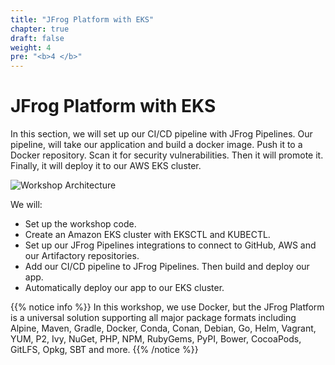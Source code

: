 ```yaml
---
title: "JFrog Platform with EKS"
chapter: true
draft: false
weight: 4
pre: "<b>4 </b>"
---
```


# JFrog Platform with EKS

In this section, we will set up our CI/CD pipeline with JFrog Pipelines. Our pipeline, will take our application and build a docker image. Push it to a Docker repository. Scan it for security vulnerabilities. Then it will promote it. Finally, it will deploy it to our AWS EKS cluster.

![Workshop Architecture](/images/workshop-architecture-eks.png)

We will:

- Set up the workshop code.
- Create an Amazon EKS cluster with EKSCTL and KUBECTL.
- Set up our JFrog Pipelines integrations to connect to GitHub, AWS and our Artifactory repositories.
- Add our CI/CD pipeline to JFrog Pipelines. Then build and deploy our app.
- Automatically deploy our app to our EKS cluster.

{{% notice info %}}
In this workshop, we use Docker, but the JFrog Platform is a universal solution supporting all major package formats including Alpine, Maven, Gradle, Docker, Conda, Conan, Debian, Go, Helm, Vagrant, YUM, P2, Ivy, NuGet, PHP, NPM, RubyGems, PyPI, Bower, CocoaPods, GitLFS, Opkg, SBT and more.
{{% /notice %}}

